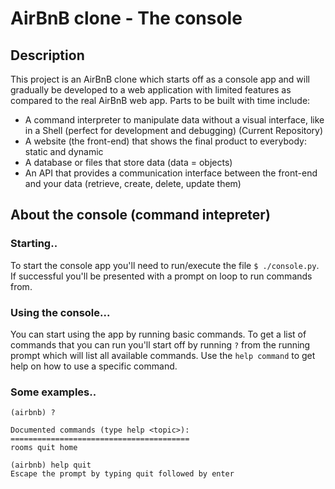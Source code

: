 # AirBnB clone - The console

## Description
This project is an AirBnB clone which starts off as a console app and will gradually be developed to a web application with limited features as compared to the real AirBnB web app. Parts to be built with time include:

- A command interpreter to manipulate data without a visual interface, like in a Shell (perfect for development and debugging) (Current Repository)
- A website (the front-end) that shows the final product to everybody: static and dynamic
- A database or files that store data (data = objects)
- An API that provides a communication interface between the front-end and your data (retrieve, create, delete, update them)

## About the console (command intepreter)
### Starting..
To start the console app you'll need to run/execute the file `$ ./console.py`. If successful you'll be presented with a prompt on loop to run commands from.

### Using the console...
You can start using the app by running basic commands. To get a list of commands that you can run you'll start off by running `?` from the running prompt which will list all available commands. Use the `help command` to get help on how to use a specific command.

### Some examples..
```
(airbnb) ?

Documented commands (type help <topic>):
========================================
rooms quit home

(airbnb) help quit
Escape the prompt by typing quit followed by enter
```